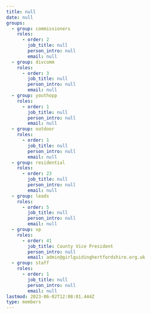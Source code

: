 ```yaml
---
title: null
date: null
groups:
  - group: commissioners
    roles:
      - order: 2
        job_title: null
        person_intro: null
        email: null
  - group: divcomm
    roles:
      - order: 3
        job_title: null
        person_intro: null
        email: null
  - group: youthopp
    roles:
      - order: 1
        job_title: null
        person_intro: null
        email: null
  - group: outdoor
    roles:
      - order: 1
        job_title: null
        person_intro: null
        email: null
  - group: residential
    roles:
      - order: 23
        job_title: null
        person_intro: null
        email: null
  - group: leads
    roles:
      - order: 5
        job_title: null
        person_intro: null
        email: null
  - group: vp
    roles:
      - order: 41
        job_title: County Vice President
        person_intro: null
        email: admin@girlguidinghertfordshire.org.uk
  - group: staff
    roles:
      - order: 1
        job_title: null
        person_intro: null
        email: null
lastmod: 2023-06-02T12:08:01.444Z
type: members
---
```

